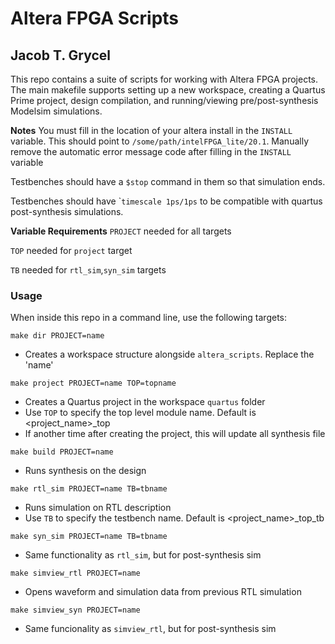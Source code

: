 # Altera FPGA Scripts
## Jacob T. Grycel

This repo contains a suite of scripts for working with Altera FPGA
projects. The main makefile supports setting up a new workspace, creating a
Quartus Prime project, design compilation, and running/viewing
pre/post-synthesis Modelsim simulations.

**Notes**
You must fill in the location of your altera install in the `INSTALL` variable. This should point to `/some/path/intelFPGA_lite/20.1`. Manually remove the automatic error message code after filling in the `INSTALL` variable

Testbenches should have a `$stop` command in them so that simulation ends.

Testbenches should have \``timescale 1ps/1ps` to be compatible with quartus post-synthesis simulations.


**Variable Requirements**
`PROJECT` needed for all targets

`TOP` needed for `project` target

`TB` needed for `rtl_sim`,`syn_sim` targets


### Usage

When inside this repo in a command line, use the following targets:

`make dir PROJECT=name`  
- Creates a workspace structure alongside `altera_scripts`. Replace the 'name'  

`make project PROJECT=name TOP=topname`  
- Creates a Quartus project in the workspace `quartus` folder  
- Use `TOP` to specify the top level module name. Default is <project_name>_top  
- If another time after creating the project, this will update all synthesis file

`make build PROJECT=name`  
- Runs synthesis on the design

`make rtl_sim PROJECT=name TB=tbname`  
- Runs simulation on RTL description  
- Use `TB` to specify the testbench name. Default is <project_name>_top_tb


`make syn_sim PROJECT=name TB=tbname`  
- Same functionality as `rtl_sim`, but for post-synthesis sim

`make simview_rtl PROJECT=name`  
- Opens waveform and simulation data from previous RTL simulation

`make simview_syn PROJECT=name`
- Same funcionality as `simview_rtl`, but for post-synthesis sim